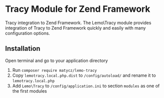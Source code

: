 Tracy Module for Zend Framework
=============
Tracy integration to Zend Framework.
The Lemo\Tracy module provides integration of Tracy to Zend Framework quickly and easily with many configuration options.

## Installation

Open terminal and go to your application directory

1. Run `composer require matycz/lemo-tracy`
2. Copy `lemotracy.local.php.dist` to `/config/autoload/` and rename it to `lemotracy.local.php`
3. Add `Lemo\Tracy` to `/config/application.ini` to section `modules` as one of the first modules
